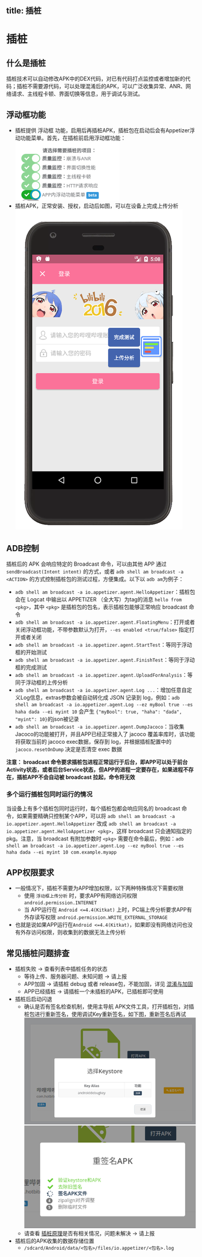 title: 插桩
---

# 插桩

## 什么是插桩
插桩技术可以自动修改APK中的DEX代码，对已有代码打点监控或者增加新的代码；插桩不需要源代码，可以处理混淆后的APK，可以广泛收集异常、ANR、网络请求、主线程卡顿、界面切换等信息，用于调试与测试。

## 浮动框功能
* 插桩提供 浮动框 功能，启用后再插桩APK，插桩包在启动后会有Appetizer浮动功能菜单。首先，在插桩前启用浮动框功能：
![](enable-floating-menu.png)
* 插桩APK，正常安装、授权，启动后如图，可以在设备上完成上传分析
![](floating-menu.png)

## ADB控制
插桩后的 APK 会响应特定的 Broadcast 命令，可以由其他 APP 通过 `sendBroadcast(Intent intent)` 的方式，或者 `adb shell am broadcast -a <ACTION>` 的方式控制插桩包的测试过程，方便集成。以下以 `adb am`为例子：
* `adb shell am broadcast -a io.appetizer.agent.HelloAppetizer`：插桩包会在 Logcat 中输出以 APPETIZER （全大写）为tag的消息 `hello from <pkg>`，其中 `<pkg>` 是插桩包的包名，表示插桩包能够正常响应 broadcast 命令
* `adb shell am broadcast -a io.appetizer.agent.FloatingMenu`：打开或者关闭浮动框功能，不带参数默认为打开，`--es enabled <true/false>` 指定打开或者关闭
* `adb shell am broadcast -a io.appetizer.agent.StartTest`：等同于浮动框的开始测试
* `adb shell am broadcast -a io.appetizer.agent.FinishTest`：等同于浮动框的完成测试
* `adb shell am broadcast -a io.appetizer.agent.UploadForAnalysis`：等同于浮动框的上传分析
* `adb shell am broadcast -a io.appetizer.agent.Log ...`：增加任意自定义Log信息，extras参数会被自动转化成 JSON 记录到 log，例如：`adb shell am broadcast -a io.appetizer.agent.Log --ez myBool true --es haha dada --ei myint 10` 会产生 `{"myBool": true, "haha": "dada", "myint": 10}`的json被记录
* `adb shell am broadcast -a io.appetizer.agent.DumpJacoco`：当收集Jacoco的功能被打开，并且APP已经正常接入了 jacoco 覆盖率库时，该功能将获取当前的 jacoco exec数据，保存到 log，并根据插桩配置中的 `jacoco.resetOnDump` 决定是否清空 exec 数据

**注意： broadcast 命令要求插桩包进程正常运行于后台，即APP可以处于前台Activity状态，或者后台Service状态，但APP的进程一定要存在，如果进程不存在，插桩APP不会自动被 broadcast 拉起，命令将无效**

### 多个运行插桩包同时运行的情况
当设备上有多个插桩包同时运行时，每个插桩包都会响应同名的 broadcast 命令，如果需要精确只控制某个APP，可以将 `adb shell am broadcast -a io.appetizer.agent.HelloAppetizer` 改成 `adb shell am broadcast -a io.appetizer.agent.HelloAppetizer <pkg>`，这样 broadcast 只会通知指定的 pkg。注意，当 broadcast 有附加参数时 `<pkg>` 需要在命令最后，例如：`adb shell am broadcast -a io.appetizer.agent.Log --ez myBool true --es haha dada --ei myint 10 com.example.myapp`

## APP权限要求
* 一般情况下，插桩不需要为APP增加权限，以下两种特殊情况下需要权限
  * 使用 `浮动框上传分析` 时，要求APP有网络访问权限 `android.permission.INTERNET`
  * 当 APP运行在 `Android <=4.4(Kitkat)` 上时，PC端上传分析要求APP有外存读写权限 `android.permission.WRITE_EXTERNAL_STORAGE`
* 也就是说如果APP运行在`Android <=4.4(Kitkat)`，如果即没有网络访问也没有外存访问权限，则收集到的数据无法上传分析

## 常见插桩问题排查
* 插桩失败 -> 查看列表中插桩任务的状态
  * 等待上传、服务器问题、未知问题 -> 请上报
  * APP加固 -> 请插桩 debug 或者 release包，不能加固，详见 [混淆与加固](advanced/obfuscation.html)
  * APP已经插桩 -> 请插桩一个未插桩的APK，已插桩即可使用
* 插桩后启动闪退
  * 确认是否有签名检查机制，使用主导航 APK文件工具，打开插桩包，对插桩包进行重新签名，使用调试Key重新签名，如下图，重新签名后再试
![](resign.png)
![](resign2.png)
  * 请查看 [插桩原理](advanced/under-the-hood-instrumentation.html)是否有相关情况，问题未解决 -> 请上报
* 插桩后的APK收集的数据存储位置
  * `/sdcard/Android/data/<包名>/files/io.appetizer/<包名>.log`